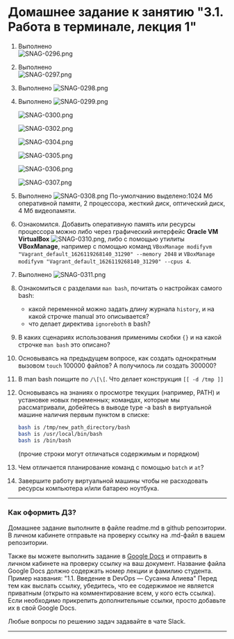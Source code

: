 # Домашнее задание к занятию "3.1. Работа в терминале, лекция 1"

1. Выполнено   
   ![SNAG-0296.png](SNAG-0296.png)
   
1. Выполнено   
   ![SNAG-0297.png](SNAG-0297.png)
   
1. Выполнено 
   ![SNAG-0298.png](SNAG-0298.png)
   
1. Выполнено 
   ![SNAG-0299.png](SNAG-0299.png)
   
   ![SNAG-0300.png](SNAG-0300.png)
   
   ![SNAG-0302.png](SNAG-0302.png)

   ![SNAG-0304.png](SNAG-0304.png)

   ![SNAG-0305.png](SNAG-0305.png)

   ![SNAG-0306.png](SNAG-0306.png)

   ![SNAG-0307.png](SNAG-0307.png)

1. Выполнено 
   ![SNAG-0308.png](SNAG-0308.png)
   По-умолчанию выделено:1024 Мб оперативной памяти, 2 процессора, жесткий диск, оптический диск, 4 Мб видеопамяти.

1. Ознакомился.
   Добавить оперативную память или ресурсы процессора можно либо через графический интерфейс **Oracle VM VirtualBox**
   ![SNAG-0310.png](SNAG-0310.png), 
   либо с помощью утилиты **VBoxManage**, например с помощью команд `VBoxManage modifyvm "Vagrant_default_1626119268140_31290" --memory 2048` и `VBoxManage modifyvm "Vagrant_default_1626119268140_31290" --cpus 4`.
   
1. Выполнено 
   ![SNAG-0311.png](SNAG-0311.png)

1. Ознакомиться с разделами `man bash`, почитать о настройках самого bash:
    * какой переменной можно задать длину журнала `history`, и на какой строчке manual это описывается?
    * что делает директива `ignoreboth` в bash?
1. В каких сценариях использования применимы скобки `{}` и на какой строчке `man bash` это описано?
1. Основываясь на предыдущем вопросе, как создать однократным вызовом `touch` 100000 файлов? А получилось ли создать 300000?
1. В man bash поищите по `/\[\[`. Что делает конструкция `[[ -d /tmp ]]`
1. Основываясь на знаниях о просмотре текущих (например, PATH) и установке новых переменных; командах, которые мы рассматривали, добейтесь в выводе type -a bash в виртуальной машине наличия первым пунктом в списке:

	```bash
	bash is /tmp/new_path_directory/bash
	bash is /usr/local/bin/bash
	bash is /bin/bash
	```

	(прочие строки могут отличаться содержимым и порядком)

1. Чем отличается планирование команд с помощью `batch` и `at`?

1. Завершите работу виртуальной машины чтобы не расходовать ресурсы компьютера и/или батарею ноутбука.

 
 ---

### Как оформить ДЗ?

Домашнее задание выполните в файле readme.md в github репозитории. В личном кабинете отправьте на проверку ссылку на .md-файл в вашем репозитории.

Также вы можете выполнить задание в [Google Docs](https://docs.google.com/document/u/0/?tgif=d) и отправить в личном кабинете на проверку ссылку на ваш документ.
Название файла Google Docs должно содержать номер лекции и фамилию студента. Пример названия: "1.1. Введение в DevOps — Сусанна Алиева"
Перед тем как выслать ссылку, убедитесь, что ее содержимое не является приватным (открыто на комментирование всем, у кого есть ссылка). 
Если необходимо прикрепить дополнительные ссылки, просто добавьте их в свой Google Docs.

Любые вопросы по решению задач задавайте в чате Slack.

---
